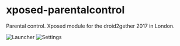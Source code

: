 # xposed-parentalcontrol
Parental control. Xposed module for the droid2gether 2017 in London.

![Launcher](https://raw.github.com/forbroteam/xposed-parentalcontrol/master/screenshot1.jpg)
![Settings](https://raw.github.com/forbroteam/xposed-parentalcontrol/master/screenshot2.jpg)
